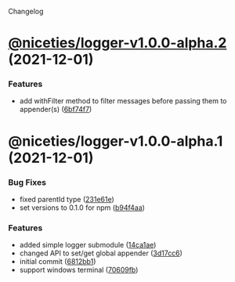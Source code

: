 Changelog

# [@niceties/logger-v1.0.0-alpha.2](https://github.com/kshutkin/niceties/compare/@niceties/logger-v1.0.0-alpha.1...@niceties/logger-v1.0.0-alpha.2) (2021-12-01)


### Features

* add withFilter method to filter messages before passing them to appender(s) ([6bf74f7](https://github.com/kshutkin/niceties/commit/6bf74f7758311eb1295e36da67aed30613b1d3b8))

# @niceties/logger-v1.0.0-alpha.1 (2021-12-01)


### Bug Fixes

* fixed parentId type ([231e61e](https://github.com/kshutkin/niceties/commit/231e61e592dd08ff6b89f8cb4082d7d89d122d06))
* set versions to 0.1.0 for npm ([b94f4aa](https://github.com/kshutkin/niceties/commit/b94f4aa230cc3ee720a67cae41539a023b18d41b))


### Features

* added simple logger submodule ([14ca1ae](https://github.com/kshutkin/niceties/commit/14ca1aec55eb6497554cd1d209503ed72ea76925))
* changed API to set/get global appender ([3d17cc6](https://github.com/kshutkin/niceties/commit/3d17cc68f1b1a2cec4688a0e1623dde27dc94736))
* initial commit ([6812bb1](https://github.com/kshutkin/niceties/commit/6812bb1d7f4f5d9f543c5784c9aeb3c070deed53))
* support windows terminal ([70609fb](https://github.com/kshutkin/niceties/commit/70609fb51b4faebc5a7b6ab13ca323cba6635e0f))
